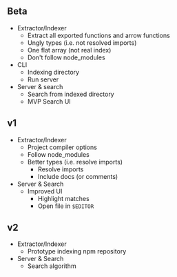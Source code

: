 ## Beta

- Extractor/Indexer
  - Extract all exported functions and arrow functions
  - Ungly types (i.e. not resolved imports)
  - One flat array (not real index)
  - Don't follow node_modules
- CLI
  - Indexing directory
  - Run server
- Server & search
  - Search from indexed directory
  - MVP Search UI

## v1

- Extractor/Indexer
  - Project compiler options 
  - Follow node_modules
  - Better types (i.e. resolve imports)
    - Resolve imports
    - Include docs (or comments)
- Server & Search
  - Improved UI
    - Highlight matches
    - Open file in `$EDITOR`

## v2

- Extractor/Indexer
  - Prototype indexing npm repository
- Server & Search
  - Search algorithm
